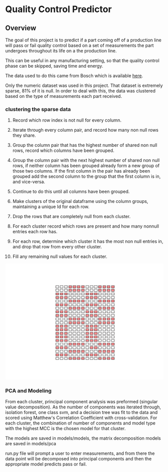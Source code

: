 
# Quality Control Predictor

## Overview

The goal of this project is to predict if a part coming off of a production line will pass or fail quality control based on a set of measurements the part undergoes throughout its life on a the production line.

This can be useful in any manufacturing setting, so that the quality control phase can be skipped, saving time and energy.

The data used to do this came from Bosch which is available [here](https://www.kaggle.com/c/bosch-production-line-performance/data).

Only the numeric dataset was used in this project. That dataset is extremely sparse, 81% of it is null. In order to deal with this, the data was clustered based on the type of measurements each part received.

### clustering the sparse data

1. Record which row index is not null for every column.

2. Iterate through every column pair, and record how many non null rows they share.

3. Group the column pair that has the highest number of shared non null rows, record which columns have been grouped.

4. Group the column pair with the next highest number of shared non null rows, if neither column has been grouped already form a new group of those two columns. If the first column in the pair has already been grouped add the second column to the group that the first column is in, and vice-versa.

5. Continue to do this until all columns have been grouped.
6. Make clusters of the original dataframe using the column groups, maintaining a unique Id for each row.

7. Drop the rows that are completely null from each cluster.

8. For each cluster record which rows are present and how many nonnull entries each row has.

9. For each row, determine which cluster it has the most non null entries in, and drop that row from every other cluster.

10. Fill any remaining null values for each cluster.

![](images/cluster-animation.gif)

### PCA and Modeling

From each cluster, principal component analysis was preformed (singular value decomposition). As the number of components was iterated through, isolation forest, one class svm, and a decision tree was fit to the data and scored using Matthew's Correlation Coefficient with cross-validation. For each cluster, the combination of number of components and model type with the highest MCC is the chosen model for that cluster.

The models are saved in models/models, the matrix decomposition models are saved in models/pca

run.py file will prompt a user to enter measurements, and from there the data point will be decomposed into principal components and then the appropriate model predicts pass or fail.
